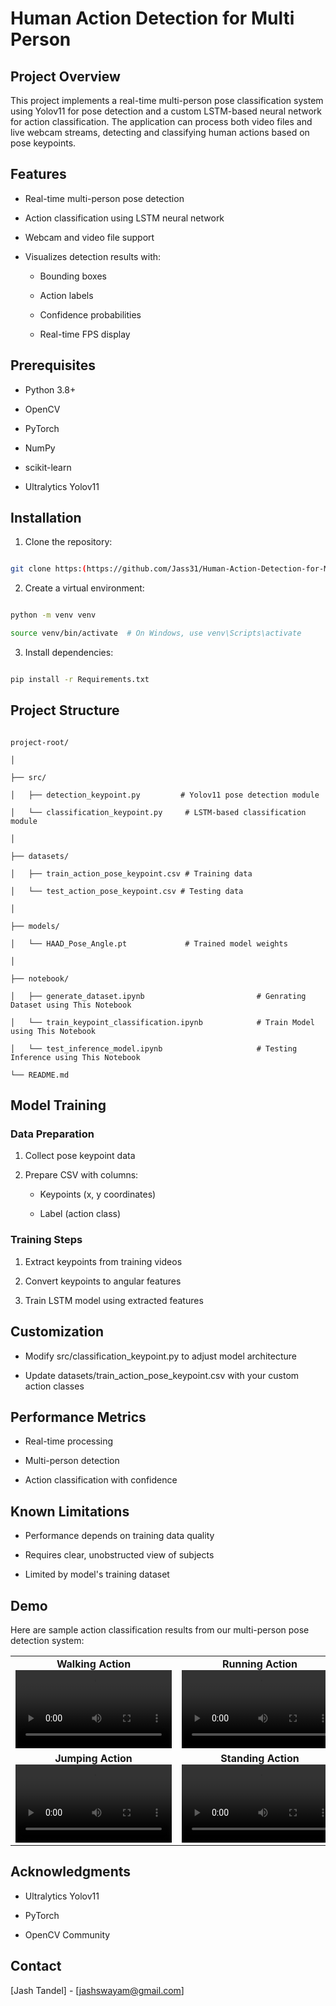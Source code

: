 # Human Action Detection for Multi Person

## Project Overview

This project implements a real-time multi-person pose classification system using Yolov11 for pose detection and a custom LSTM-based neural network for action classification. The application can process both video files and live webcam streams, detecting and classifying human actions based on pose keypoints.

## Features

- Real-time multi-person pose detection

- Action classification using LSTM neural network

- Webcam and video file support

- Visualizes detection results with:

  - Bounding boxes

  - Action labels

  - Confidence probabilities

  - Real-time FPS display

## Prerequisites

- Python 3.8+

- OpenCV

- PyTorch

- NumPy

- scikit-learn

- Ultralytics Yolov11

## Installation

1. Clone the repository:

```bash

git clone https:(https://github.com/Jass31/Human-Action-Detection-for-Multi-Person-.git)


```

2. Create a virtual environment:

```bash

python -m venv venv

source venv/bin/activate  # On Windows, use venv\Scripts\activate

```

3. Install dependencies:

```bash

pip install -r Requirements.txt

```

## Project Structure

```

project-root/

│

├── src/

│   ├── detection_keypoint.py         # Yolov11 pose detection module

│   └── classification_keypoint.py     # LSTM-based classification module

│

├── datasets/

│   ├── train_action_pose_keypoint.csv # Training data

│   └── test_action_pose_keypoint.csv # Testing data

│

├── models/

│   └── HAAD_Pose_Angle.pt             # Trained model weights

│

├── notebook/

│   ├── generate_dataset.ipynb                         # Genrating Dataset using This Notebook

│   └── train_keypoint_classification.ipynb            # Train Model using This Notebook

│   └── test_inference_model.ipynb                     # Testing Inference using This Notebook

└── README.md

```

## Model Training

### Data Preparation

1. Collect pose keypoint data

2. Prepare CSV with columns:

   - Keypoints (x, y coordinates)

   - Label (action class)

### Training Steps

1. Extract keypoints from training videos

2. Convert keypoints to angular features

3. Train LSTM model using extracted features

## Customization

- Modify src/classification_keypoint.py to adjust model architecture

- Update datasets/train_action_pose_keypoint.csv with your custom action classes

## Performance Metrics

- Real-time processing

- Multi-person detection

- Action classification with confidence

## Known Limitations

- Performance depends on training data quality

- Requires clear, unobstructed view of subjects

- Limited by model's training dataset

## Demo

Here are sample action classification results from our multi-person pose detection system:
<table>
  <tr>
    <td align="center">
      <strong>Walking Action</strong><br>
      <video width="250" controls>
        <source src="output/walking_demo.mp4" type="video/mp4">
        Your browser does not support the video tag.
      </video>
    </td>
    <td align="center">
      <strong>Running Action</strong><br>
      <video width="250" controls>
        <source src="output/running_demo.mp4" type="video/mp4">
        Your browser does not support the video tag.
      </video>
    </td>
  </tr>
  <tr>
    <td align="center">
      <strong>Jumping Action</strong><br>
      <video width="250" controls>
        <source src="output/jumping_demo.mp4" type="video/mp4">
        Your browser does not support the video tag.
      </video>
    </td>
    <td align="center">
      <strong>Standing Action</strong><br>
      <video width="250" controls>
        <source src="output/standing_demo.mp4" type="video/mp4">
        Your browser does not support the video tag.
      </video>
    </td>
  </tr>
</table>

## Acknowledgments

- Ultralytics Yolov11

- PyTorch

- OpenCV Community

## Contact

[Jash Tandel] - [jashswayam@gmail.com]
